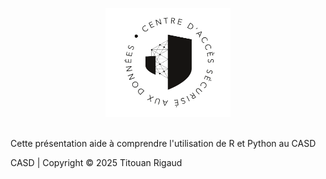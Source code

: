 <p align="center">
  <a href="https://revealjs.com">
  <img src="logos/CASD.png" alt="Logo CASD" width="200">
  </a>
  <br><br>
</p>

Cette présentation aide à comprendre l'utilisation de R et Python au CASD

<div align="Left">
  CASD | Copyright © 2025 Titouan Rigaud
</div>
